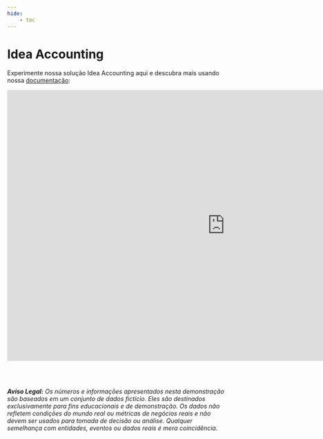 ```yaml
---
hide:
    - toc
---
```



# Idea Accounting

Experimente nossa solução Idea Accounting aqui e descubra mais usando nossa [documentação](./ficha_tecnica.md):

<iframe title="Idea Accounting" width="1008" height="627.5" src="https://app.powerbi.com/view?r=eyJrIjoiOTZlYzdlMzQtYjVhMi00MWIwLWIyYzgtMTQyNjU1Mzc4Yzc2IiwidCI6Ijk0ODViZDU1LTkyYzAtNDIxMi05NmNhLTkxNDNiYjhhNzA0NSJ9" frameborder="0" allowFullScreen="true"></iframe>

<br><br>

***Aviso Legal:** Os números e informações apresentados nesta demonstração são baseados em um conjunto de dados fictício. Eles são destinados exclusivamente para fins educacionais e de demonstração. Os dados não refletem condições do mundo real ou métricas de negócios reais e não devem ser usados ​​para tomada de decisão ou análise. Qualquer semelhança com entidades, eventos ou dados reais é mera coincidência.*
